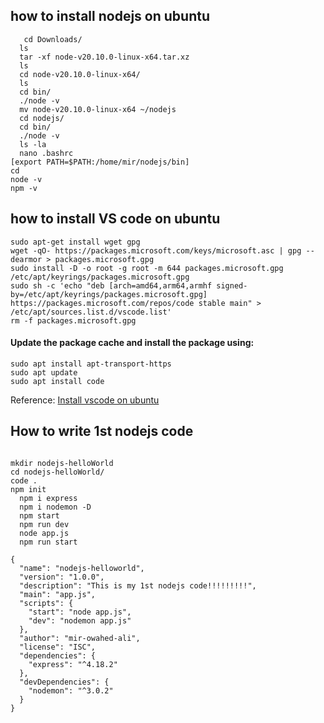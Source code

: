 ## how to install nodejs on ubuntu
```
   cd Downloads/
  ls  
  tar -xf node-v20.10.0-linux-x64.tar.xz 
  ls
  cd node-v20.10.0-linux-x64/
  ls
  cd bin/
  ./node -v
  mv node-v20.10.0-linux-x64 ~/nodejs
  cd nodejs/
  cd bin/
  ./node -v
  ls -la
  nano .bashrc 
[export PATH=$PATH:/home/mir/nodejs/bin]
cd
node -v
npm -v
```
## how to install VS code on ubuntu
```
sudo apt-get install wget gpg
wget -qO- https://packages.microsoft.com/keys/microsoft.asc | gpg --dearmor > packages.microsoft.gpg
sudo install -D -o root -g root -m 644 packages.microsoft.gpg /etc/apt/keyrings/packages.microsoft.gpg
sudo sh -c 'echo "deb [arch=amd64,arm64,armhf signed-by=/etc/apt/keyrings/packages.microsoft.gpg] https://packages.microsoft.com/repos/code stable main" > /etc/apt/sources.list.d/vscode.list'
rm -f packages.microsoft.gpg
```
#### Update the package cache and install the package using:
```
sudo apt install apt-transport-https
sudo apt update
sudo apt install code
```
Reference: [Install vscode on ubuntu](https://code.visualstudio.com/docs/setup/linux)


## How to write 1st nodejs code 

```

mkdir nodejs-helloWorld
cd nodejs-helloWorld/
code .
npm init
  npm i express
  npm i nodemon -D
  npm start
  npm run dev
  node app.js
  npm run start
```

```
{
  "name": "nodejs-helloworld",
  "version": "1.0.0",
  "description": "This is my 1st nodejs code!!!!!!!!!",
  "main": "app.js",
  "scripts": {
    "start": "node app.js",
    "dev": "nodemon app.js"
  },
  "author": "mir-owahed-ali",
  "license": "ISC",
  "dependencies": {
    "express": "^4.18.2"
  },
  "devDependencies": {
    "nodemon": "^3.0.2"
  }
}
```
